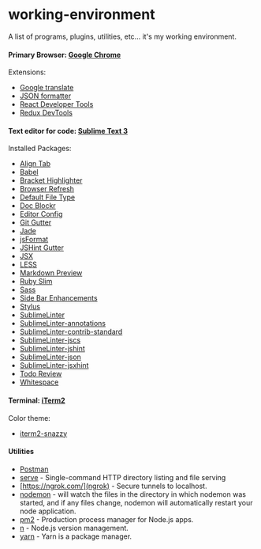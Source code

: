 # working-environment

A list of programs, plugins, utilities, etc... it's my working environment.

#### Primary Browser: [Google Chrome](https://www.google.com/chrome/browser/desktop/index.html)

Extensions:
- [Google translate](https://chrome.google.com/webstore/detail/google-translate/aapbdbdomjkkjkaonfhkkikfgjllcleb)
- [JSON formatter](https://github.com/callumlocke/json-formatter)
- [React Developer Tools](https://chrome.google.com/webstore/detail/react-developer-tools/fmkadmapgofadopljbjfkapdkoienihi)
- [Redux DevTools](https://github.com/zalmoxisus/redux-devtools-extension)

#### Text editor for code: [Sublime Text 3](https://www.sublimetext.com/3)

Installed Packages:
- [Align Tab](https://packagecontrol.io/packages/AlignTab)
- [Babel](https://packagecontrol.io/packages/Babel)
- [Bracket Highlighter](https://packagecontrol.io/packages/BracketHighlighter)
- [Browser Refresh](https://packagecontrol.io/packages/Browser%20Refresh)
- [Default File Type](https://packagecontrol.io/packages/Default%20File%20Type)
- [Doc Blockr](https://packagecontrol.io/packages/DocBlockr)
- [Editor Config](https://packagecontrol.io/packages/EditorConfig)
- [Git Gutter](https://packagecontrol.io/packages/GitGutter)
- [Jade](https://packagecontrol.io/packages/Jade)
- [jsFormat](https://packagecontrol.io/packages/JsFormat)
- [JSHint Gutter](https://packagecontrol.io/packages/JSHint%20Gutter)
- [JSX](https://packagecontrol.io/packages/JSX)
- [LESS](https://packagecontrol.io/packages/LESS)
- [Markdown Preview](https://packagecontrol.io/packages/Markdown%20Preview)
- [Ruby Slim](https://packagecontrol.io/packages/Ruby%20Slim)
- [Sass](https://packagecontrol.io/packages/Sass)
- [Side Bar Enhancements](https://packagecontrol.io/packages/SideBarEnhancements)
- [Stylus](https://packagecontrol.io/packages/Stylus)
- [SublimeLinter](https://packagecontrol.io/packages/SublimeLinter)
- [SublimeLinter-annotations](https://packagecontrol.io/packages/SublimeLinter-annotations)
- [SublimeLinter-contrib-standard](https://packagecontrol.io/packages/SublimeLinter-contrib-standard)
- [SublimeLinter-jscs](https://packagecontrol.io/packages/SublimeLinter-jscs)
- [SublimeLinter-jshint](https://packagecontrol.io/packages/SublimeLinter-jshint)
- [SublimeLinter-json](https://packagecontrol.io/packages/SublimeLinter-json)
- [SublimeLinter-jsxhint](https://packagecontrol.io/packages/SublimeLinter-jsxhint)
- [Todo Review](https://packagecontrol.io/packages/TodoReview)
- [Whitespace](https://packagecontrol.io/packages/Whitespace)

#### Terminal: [iTerm2](https://www.iterm2.com/)

Color theme:
- [iterm2-snazzy](https://github.com/sindresorhus/iterm2-snazzy)

#### Utilities

- [Postman](https://www.getpostman.com/)
- [serve](https://github.com/zeit/serve) - Single-command HTTP directory listing and file serving
- [https://ngrok.com/](ngrok) - Secure tunnels to localhost.
- [nodemon](https://www.npmjs.com/package/nodemon) - will watch the files in the directory in which nodemon was started, and if any files change, nodemon will automatically restart your node application.
- [pm2](https://github.com/Unitech/pm2) - Production process manager for Node.js apps.
- [n](https://www.npmjs.com/package/n) - Node.js version management.
- [yarn](https://github.com/yarnpkg/yarn) - Yarn is a package manager.

